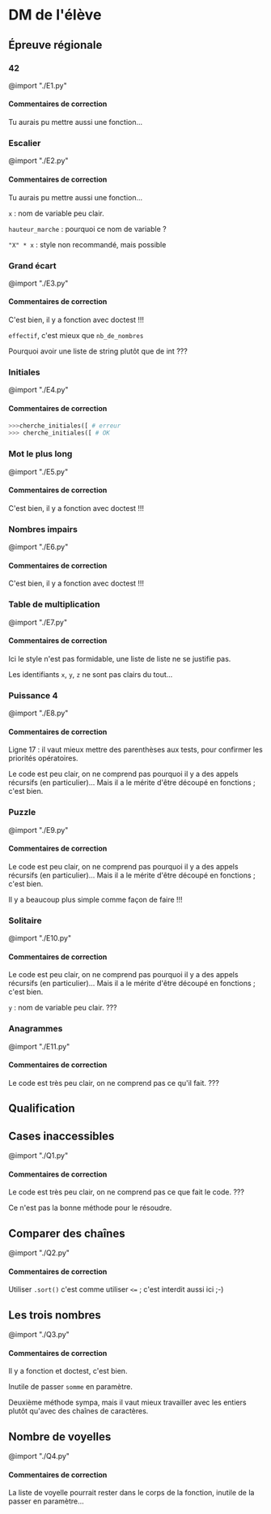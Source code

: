 # DM de l'élève



## Épreuve régionale


### 42

@import "./E1.py"

#### Commentaires de correction

Tu aurais pu mettre aussi une fonction...



### Escalier

@import "./E2.py"

#### Commentaires de correction

Tu aurais pu mettre aussi une fonction...

`x` : nom de variable peu clair.

`hauteur_marche` : pourquoi ce nom de variable ?

`"X" * x` : style non recommandé, mais possible



### Grand écart

@import "./E3.py"

#### Commentaires de correction

C'est bien, il y a fonction avec doctest !!!

`effectif`, c'est mieux que `nb_de_nombres`

Pourquoi avoir une liste de string plutôt que de int ???


### Initiales

@import "./E4.py"

#### Commentaires de correction

```python
>>>cherche_initiales([ # erreur
>>> cherche_initiales([ # OK
```


### Mot le plus long

@import "./E5.py"

#### Commentaires de correction

C'est bien, il y a fonction avec doctest !!!



### Nombres impairs

@import "./E6.py"

#### Commentaires de correction

C'est bien, il y a fonction avec doctest !!!



### Table de multiplication

@import "./E7.py"

#### Commentaires de correction

Ici le style n'est pas formidable, une liste de liste ne se justifie pas.

Les identifiants `x`, `y`, `z` ne sont pas clairs du tout...



### Puissance 4

@import "./E8.py"

#### Commentaires de correction

Ligne 17 : il vaut mieux mettre des parenthèses aux tests, pour confirmer les priorités opératoires.

Le code est peu clair, on ne comprend pas pourquoi il y a des appels récursifs (en particulier)...
Mais il a le mérite d'être découpé en fonctions ; c'est bien.



### Puzzle

@import "./E9.py"

#### Commentaires de correction

Le code est peu clair, on ne comprend pas pourquoi il y a des appels récursifs (en particulier)...
Mais il a le mérite d'être découpé en fonctions ; c'est bien.

Il y a beaucoup plus simple comme façon de faire !!!


### Solitaire

@import "./E10.py"

#### Commentaires de correction

Le code est peu clair, on ne comprend pas pourquoi il y a des appels récursifs (en particulier)...
Mais il a le mérite d'être découpé en fonctions ; c'est bien.

`y` : nom de variable peu clair. ???



### Anagrammes

@import "./E11.py"

#### Commentaires de correction

Le code est très peu clair, on ne comprend pas ce qu'il fait. ???




## Qualification


## Cases inaccessibles

@import "./Q1.py"

#### Commentaires de correction

Le code est très peu clair, on ne comprend pas ce que fait le code. ???

Ce n'est pas la bonne méthode pour le résoudre.



## Comparer des chaînes

@import "./Q2.py"

#### Commentaires de correction

Utiliser `.sort()` c'est comme utiliser `<=` ; c'est interdit aussi ici ;-)


## Les trois nombres

@import "./Q3.py"

#### Commentaires de correction

Il y a fonction et doctest, c'est bien.

Inutile de passer `somme` en paramètre.

Deuxième méthode sympa, mais il vaut mieux travailler avec les entiers plutôt qu'avec des chaînes de caractères.


## Nombre de voyelles

@import "./Q4.py"

#### Commentaires de correction

La liste de voyelle pourrait rester dans le corps de la fonction, inutile de la passer en paramètre...
